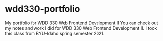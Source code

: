 # wdd330-portfolio
My portfolio for WDD 330 Web Frontend Development II
You can check out my notes and work I did for WDD 330 Web Frontend Development II. I took this class from BYU-Idaho spring semester 2021.
